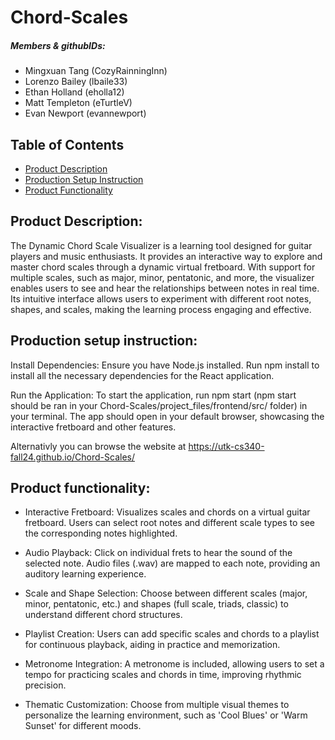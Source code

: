 # Chord-Scales
##### Members & githubIDs:
* Mingxuan Tang (CozyRainningInn)
* Lorenzo Bailey (lbaile33)
* Ethan Holland (eholla12)
* Matt Templeton (eTurtleV)
* Evan Newport (evannewport)

## Table of Contents
- [Product Description](#product-description)
- [Production Setup Instruction](#production-setup-instruction)
- [Product Functionality](#product-functionality)





## Product Description:
The Dynamic Chord Scale Visualizer is a learning tool designed for guitar players and music enthusiasts. It provides an interactive way to explore and master chord scales through a dynamic virtual fretboard. With support for multiple scales, such as major, minor, pentatonic, and more, the visualizer enables users to see and hear the relationships between notes in real time. Its intuitive interface allows users to experiment with different root notes, shapes, and scales, making the learning process engaging and effective.

## Production setup instruction: 
Install Dependencies: Ensure you have Node.js installed. Run npm install to install all the necessary dependencies for the React application.

Run the Application: To start the application, run npm start (npm start should be ran in your Chord-Scales/project_files/frontend/src/ folder) in your terminal. The app should open in your default browser, showcasing the interactive fretboard and other features.

Alternativly you can browse the website at https://utk-cs340-fall24.github.io/Chord-Scales/


## Product functionality:
- Interactive Fretboard: Visualizes scales and chords on a virtual guitar fretboard. Users can select root notes and different scale types to see the corresponding notes highlighted.

- Audio Playback: Click on individual frets to hear the sound of the selected note. Audio files (.wav) are mapped to each note, providing an auditory learning experience.

- Scale and Shape Selection: Choose between different scales (major, minor, pentatonic, etc.) and shapes (full scale, triads, classic) to understand different chord structures.

- Playlist Creation: Users can add specific scales and chords to a playlist for continuous playback, aiding in practice and memorization.

- Metronome Integration: A metronome is included, allowing users to set a tempo for practicing scales and chords in time, improving rhythmic precision.

- Thematic Customization: Choose from multiple visual themes to personalize the learning environment, such as 'Cool Blues' or 'Warm Sunset' for different moods.

